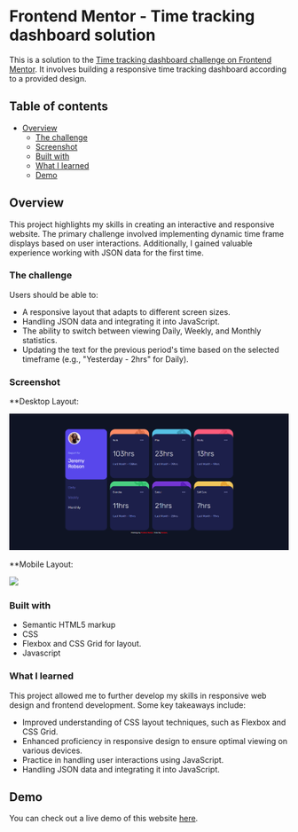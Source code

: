 # Frontend Mentor - Time tracking dashboard solution

This is a solution to the [Time tracking dashboard challenge on Frontend Mentor](https://www.frontendmentor.io/challenges/time-tracking-dashboard-UIQ7167Jw). It involves building a responsive time tracking dashboard according to a provided design.

## Table of contents

- [Overview](#overview)
  - [The challenge](#the-challenge)
  - [Screenshot](#screenshot)
  - [Built with](#built-with)
  - [What I learned](#what-i-learned)
  - [Demo](#Demo)


## Overview

This project highlights my skills in creating an interactive and responsive website. The primary challenge involved implementing dynamic time frame displays based on user interactions. Additionally, I gained valuable experience working with JSON data for the first time.


### The challenge

Users should be able to:

- A responsive layout that adapts to different screen sizes.
- Handling JSON data and integrating it into JavaScript.
- The ability to switch between viewing Daily, Weekly, and Monthly statistics.
- Updating the text for the previous period's time based on the selected timeframe (e.g., "Yesterday - 2hrs" for Daily).


### Screenshot

**Desktop Layout:

![](screenshot-desktop.PNG)

**Mobile Layout:

![](screenshot-mobile.PNG)


### Built with

- Semantic HTML5 markup
- CSS
- Flexbox and CSS Grid for layout.
- Javascript


### What I learned

This project allowed me to further develop my skills in responsive web design and frontend development. Some key takeaways include:

- Improved understanding of CSS layout techniques, such as Flexbox and CSS Grid.
- Enhanced proficiency in responsive design to ensure optimal viewing on various devices.
- Practice in handling user interactions using JavaScript.
- Handling JSON data and integrating it into JavaScript.


## Demo 
You can check out a live demo of this website [here](https://xcordeva.github.io/FrontEndMentor-Challenges/Time-Tracking-Dashboard/).


